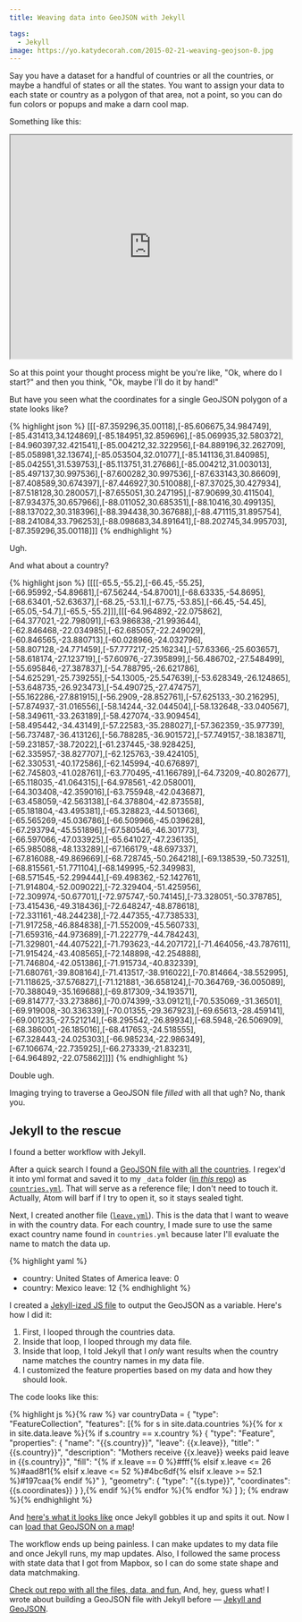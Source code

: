```yaml
---
title: Weaving data into GeoJSON with Jekyll

tags:
  - Jekyll
image: https://yo.katydecorah.com/2015-02-21-weaving-geojson-0.jpg
---
```


Say you have a dataset for a handful of countries or all the countries, or maybe a handful of states or all the states. You want to assign your data to each state or country as a polygon of that area, not a point, so you can do fun colors or popups and make a darn cool map.

Something like this:

<div class="photos">
<iframe src="https://katydecorah.com/geojson-weaver/" width="100%" height='400px'></iframe>
</div>

So at this point your thought process might be you're like, "Ok, where do I start?" and then you think, "Ok, maybe I'll do it by hand!"

But have you seen what the coordinates for a single GeoJSON polygon of a state looks like?

{% highlight json %}
[[[-87.359296,35.00118],[-85.606675,34.984749],[-85.431413,34.124869],[-85.184951,32.859696],[-85.069935,32.580372],[-84.960397,32.421541],[-85.004212,32.322956],[-84.889196,32.262709],[-85.058981,32.13674],[-85.053504,32.01077],[-85.141136,31.840985],[-85.042551,31.539753],[-85.113751,31.27686],[-85.004212,31.003013],[-85.497137,30.997536],[-87.600282,30.997536],[-87.633143,30.86609],[-87.408589,30.674397],[-87.446927,30.510088],[-87.37025,30.427934],[-87.518128,30.280057],[-87.655051,30.247195],[-87.90699,30.411504],[-87.934375,30.657966],[-88.011052,30.685351],[-88.10416,30.499135],[-88.137022,30.318396],[-88.394438,30.367688],[-88.471115,31.895754],[-88.241084,33.796253],[-88.098683,34.891641],[-88.202745,34.995703],[-87.359296,35.00118]]]
{% endhighlight %}

Ugh.

And what about a country?

{% highlight json %}
[[[[-65.5,-55.2],[-66.45,-55.25],[-66.95992,-54.89681],[-67.56244,-54.87001],[-68.63335,-54.8695],[-68.63401,-52.63637],[-68.25,-53.1],[-67.75,-53.85],[-66.45,-54.45],[-65.05,-54.7],[-65.5,-55.2]]],[[[-64.964892,-22.075862],[-64.377021,-22.798091],[-63.986838,-21.993644],[-62.846468,-22.034985],[-62.685057,-22.249029],[-60.846565,-23.880713],[-60.028966,-24.032796],[-58.807128,-24.771459],[-57.777217,-25.16234],[-57.63366,-25.603657],[-58.618174,-27.123719],[-57.60976,-27.395899],[-56.486702,-27.548499],[-55.695846,-27.387837],[-54.788795,-26.621786],[-54.625291,-25.739255],[-54.13005,-25.547639],[-53.628349,-26.124865],[-53.648735,-26.923473],[-54.490725,-27.474757],[-55.162286,-27.881915],[-56.2909,-28.852761],[-57.625133,-30.216295],[-57.874937,-31.016556],[-58.14244,-32.044504],[-58.132648,-33.040567],[-58.349611,-33.263189],[-58.427074,-33.909454],[-58.495442,-34.43149],[-57.22583,-35.288027],[-57.362359,-35.97739],[-56.737487,-36.413126],[-56.788285,-36.901572],[-57.749157,-38.183871],[-59.231857,-38.72022],[-61.237445,-38.928425],[-62.335957,-38.827707],[-62.125763,-39.424105],[-62.330531,-40.172586],[-62.145994,-40.676897],[-62.745803,-41.028761],[-63.770495,-41.166789],[-64.73209,-40.802677],[-65.118035,-41.064315],[-64.978561,-42.058001],[-64.303408,-42.359016],[-63.755948,-42.043687],[-63.458059,-42.563138],[-64.378804,-42.873558],[-65.181804,-43.495381],[-65.328823,-44.501366],[-65.565269,-45.036786],[-66.509966,-45.039628],[-67.293794,-45.551896],[-67.580546,-46.301773],[-66.597066,-47.033925],[-65.641027,-47.236135],[-65.985088,-48.133289],[-67.166179,-48.697337],[-67.816088,-49.869669],[-68.728745,-50.264218],[-69.138539,-50.73251],[-68.815561,-51.771104],[-68.149995,-52.349983],[-68.571545,-52.299444],[-69.498362,-52.142761],[-71.914804,-52.009022],[-72.329404,-51.425956],[-72.309974,-50.67701],[-72.975747,-50.74145],[-73.328051,-50.378785],[-73.415436,-49.318436],[-72.648247,-48.878618],[-72.331161,-48.244238],[-72.447355,-47.738533],[-71.917258,-46.884838],[-71.552009,-45.560733],[-71.659316,-44.973689],[-71.222779,-44.784243],[-71.329801,-44.407522],[-71.793623,-44.207172],[-71.464056,-43.787611],[-71.915424,-43.408565],[-72.148898,-42.254888],[-71.746804,-42.051386],[-71.915734,-40.832339],[-71.680761,-39.808164],[-71.413517,-38.916022],[-70.814664,-38.552995],[-71.118625,-37.576827],[-71.121881,-36.658124],[-70.364769,-36.005089],[-70.388049,-35.169688],[-69.817309,-34.193571],[-69.814777,-33.273886],[-70.074399,-33.09121],[-70.535069,-31.36501],[-69.919008,-30.336339],[-70.01355,-29.367923],[-69.65613,-28.459141],[-69.001235,-27.521214],[-68.295542,-26.89934],[-68.5948,-26.506909],[-68.386001,-26.185016],[-68.417653,-24.518555],[-67.328443,-24.025303],[-66.985234,-22.986349],[-67.106674,-22.735925],[-66.273339,-21.83231],[-64.964892,-22.075862]]]]
{% endhighlight %}

Double ugh.

Imaging trying to traverse a GeoJSON file _filled_ with all that ugh? No, thank you.

## Jekyll to the rescue

I found a better workflow with Jekyll.

After a quick search I found a [GeoJSON file with all the countries](https://github.com/johan/world.geo.json). I regex'd it into yml format and saved it to my `_data` folder ([in _this_ repo](https://github.com/katydecorah/geojson-weaver)) as [`countries.yml`](https://github.com/katydecorah/geojson-weaver/blob/gh-pages/_data/countries.yml). That will serve as a reference file; I don't need to touch it. Actually, Atom will barf if I try to open it, so it stays sealed tight.

Next, I created another file ([`leave.yml`](https://github.com/katydecorah/geojson-weaver/blob/gh-pages/_data/leave.yml)). This is the data that I want to weave in with the country data. For each country, I made sure to use the same exact country name found in `countries.yml` because later I'll evaluate the name to match the data up.

{% highlight yaml %}

- country: United States of America
  leave: 0
- country: Mexico
  leave: 12
  {% endhighlight %}

I created a [Jekyll-ized JS file](https://github.com/katydecorah/geojson-weaver/blob/gh-pages/country-data.js) to output the GeoJSON as a variable. Here's how I did it:

1. First, I looped through the countries data.
2. Inside that loop, I looped through my data file.
3. Inside that loop, I told Jekyll that I _only_ want results when the country name matches the country names in my data file.
4. I customized the feature properties based on my data and how they should look.

The code looks like this:

{% highlight js %}{% raw %}
var countryData = {
"type": "FeatureCollection",
"features": [{% for s in site.data.countries %}{% for x in site.data.leave %}{% if s.country == x.country %}
{
"type": "Feature",
"properties": {
"name": "{{s.country}}",
"leave": {{x.leave}},
"title": "{{s.country}}",
"description": "Mothers receive {{x.leave}} weeks paid leave in {{s.country}}",
"fill": "{% if x.leave == 0 %}#fff{% elsif x.leave <= 26 %}#aad8f1{% elsif x.leave <= 52 %}#4bc6df{% elsif x.leave >= 52.1 %}#197caa{% endif %}"
},
"geometry": {
"type": "{{s.type}}",
"coordinates": {{s.coordinates}}
}
},{% endif %}{% endfor %}{% endfor %}
]
};
{% endraw %}{% endhighlight %}

And [here's what it looks like](https://katydecorah.com/geojson-weaver/country-data.js) once Jekyll gobbles it up and spits it out. Now I can [load that GeoJSON on a map](https://katydecorah.com/geojson-weaver/)!

The workflow ends up being painless. I can make updates to my data file and once Jekyll runs, my map updates. Also, I followed the same process with state data that I got from Mapbox, so I can do some state shape and data matchmaking.

[Check out repo with all the files, data, and fun.](https://github.com/katydecorah/geojson-weaver) And, hey, guess what! I wrote about building a GeoJSON file with Jekyll before &mdash; [Jekyll and GeoJSON](/code/jekyll-geojson/).
